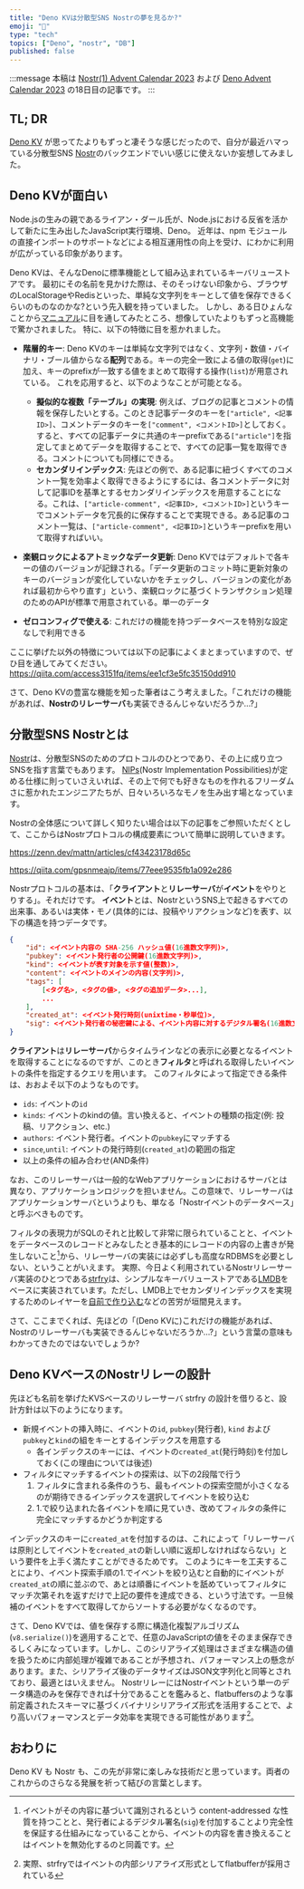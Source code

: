 ```yaml
---
title: "Deno KVは分散型SNS Nostrの夢を見るか?"
emoji: "🦕"
type: "tech"
topics: ["Deno", "nostr", "DB"]
published: false
---
```


:::message
本稿は [Nostr(1) Advent Calendar 2023](https://adventar.org/calendars/8794) および [Deno Advent Calendar 2023](https://qiita.com/advent-calendar/2023/deno) の18日目の記事です。
:::

## TL; DR
[Deno KV](https://deno.com/kv) が思ってたよりもずっと凄そうな感じだったので、自分が最近ハマっている分散型SNS [Nostr](https://nostr.com/)のバックエンドでいい感じに使えないか妄想してみました。

## Deno KVが面白い
Node.jsの生みの親であるライアン・ダール氏が、Node.jsにおける反省を活かして新たに生み出したJavaScript実行環境、Deno。
近年は、npm モジュールの直接インポートのサポートなどによる相互運用性の向上を受け、にわかに利用が広がっている印象があります。

Deno KVは、そんなDenoに標準機能として組み込まれているキーバリューストアです。
最初にその名前を見かけた際は、そのそっけない印象から、ブラウザのLocalStorageやRedisといった、単純な文字列をキーとして値を保存できるくらいのものなのかな?という先入観を持っていました。
しかし、ある日ひょんなことから[マニュアル](https://docs.deno.com/kv/manual)に目を通してみたところ、想像していたよりもずっと高機能で驚かされました。
特に、以下の特徴に目を惹かれました。

- **階層的キー**: Deno KVのキーは単純な文字列ではなく、文字列・数値・バイナリ・ブール値からなる**配列**である。キーの完全一致による値の取得(`get`)に加え、キーのprefixが一致する値をまとめて取得する操作(`list`)が用意されている。
これを応用すると、以下のようなことが可能となる。
    - **擬似的な複数「テーブル」の実現**: 例えば、ブログの記事とコメントの情報を保存したいとする。このとき記事データのキーを`["article", <記事ID>]`、コメントデータのキーを`["comment", <コメントID>]`としておく。すると、すべての記事データに共通のキーprefixである`["article"]`を指定してまとめてデータを取得することで、すべての記事一覧を取得できる。コメントについても同様にできる。
    - **セカンダリインデックス**: 先ほどの例で、ある記事に紐づくすべてのコメント一覧を効率よく取得できるようにするには、各コメントデータに対して記事IDを基準とするセカンダリインデックスを用意することになる。これは、`["article-comment", <記事ID>, <コメントID>]`というキーでコメントデータを冗長的に保存することで実現できる。ある記事のコメント一覧は、`["article-comment", <記事ID>]`というキーprefixを用いて取得すればいい。

- **楽観ロックによるアトミックなデータ更新**: Deno KVではデフォルトで各キーの値のバージョンが記録される。「データ更新のコミット時に更新対象のキーのバージョンが変化していないかをチェックし、バージョンの変化があれば最初からやり直す」という、楽観ロックに基づくトランザクション処理のためのAPIが標準で用意されている。単一のデータ

- **ゼロコンフィグで使える**: これだけの機能を持つデータベースを特別な設定なしで利用できる

ここに挙げた以外の特徴については以下の記事によくまとまっていますので、ぜひ目を通してみてください。
https://qiita.com/access3151fq/items/ee1cf3e5fc35150dd910

さて、Deno KVの豊富な機能を知った筆者はこう考えました。「これだけの機能があれば、**Nostrのリレーサーバ**も実装できるんじゃないだろうか…?」


## 分散型SNS Nostrとは
[Nostr](https://nostr.com/)は、分散型SNSのためのプロトコルのひとつであり、その上に成り立つSNSを指す言葉でもあります。
[NIPs](https://github.com/nostr-protocol/nips)(Nostr Implementation Possibilities)が定める仕様に則っていさえいれば、その上で何でも好きなものを作れるフリーダムさに惹かれたエンジニアたちが、日々いろいろなモノを生み出す場となっています。

Nostrの全体感について詳しく知りたい場合は以下の記事をご参照いただくとして、ここからはNostrプロトコルの構成要素について簡単に説明していきます。

https://zenn.dev/mattn/articles/cf43423178d65c

https://qiita.com/gpsnmeajp/items/77eee9535fb1a092e286


Nostrプロトコルの基本は、「**クライアント**と**リレーサーバ**が**イベント**をやりとりする」。それだけです。
**イベント**とは、NostrというSNS上で起きるすべての出来事、あるいは実体・モノ(具体的には、投稿やリアクションなど)を表す、以下の構造を持つデータです。

```json
{
    "id": <イベント内容の SHA-256 ハッシュ値(16進数文字列)>,
    "pubkey": <イベント発行者の公開鍵(16進数文字列)>,
    "kind": <イベントが表す対象を示す値(整数)>,
    "content": <イベントのメインの内容(文字列)>,
    "tags": [
        [<タグ名>, <タグの値>, <タグの追加データ>...],
        ...
    ],
    "created_at": <イベント発行時刻(unixtime・秒単位)>,
    "sig": <イベント発行者の秘密鍵による、イベント内容に対するデジタル署名(16進数文字列)>,
}
```

**クライアント**は**リレーサーバ**からタイムラインなどの表示に必要となるイベントを取得することになるのですが、このとき**フィルタ**と呼ばれる取得したいイベントの条件を指定するクエリを用います。
このフィルタによって指定できる条件は、おおよそ以下のようなものです。

- `ids`: イベントの`id`
- `kinds`: イベントのkindの値。言い換えると、イベントの種類の指定(例: 投稿、リアクション、etc.)
- `authors`: イベント発行者。イベントの`pubkey`にマッチする
- `since`,`until`: イベントの発行時刻(`created_at`)の範囲の指定
- 以上の条件の組み合わせ(AND条件)

なお、このリレーサーバは一般的なWebアプリケーションにおけるサーバとは異なり、アプリケーションロジックを担いません。この意味で、リレーサーバはアプリケーションサーバというよりも、単なる「Nostrイベントのデータベース」と呼ぶべきものです。

フィルタの表現力がSQLのそれと比較して非常に限られていることと、イベントをデータベースのレコードとみなしたとき基本的にレコードの内容の上書きが発生しないこと[^no-overwrite]から、リレーサーバの実装には必ずしも高度なRDBMSを必要としない、ということがいえます。
実際、今日よく利用されているNostrリレーサーバ実装のひとつである[strfry](https://github.com/hoytech/strfry)は、シンプルなキーバリューストアである[LMDB](http://www.lmdb.tech/doc/index.html)をベースに実装されています。ただし、LMDB上でセカンダリインデックスを実現するためのレイヤーを[自前で作り込む](https://github.com/hoytech/rasgueadb)などの苦労が垣間見えます。

さて、ここまでくれば、先ほどの「(Deno KVに)これだけの機能があれば、Nostrのリレーサーバも実装できるんじゃないだろうか…?」という言葉の意味もわかってきたのではないでしょうか?

[^no-overwrite]: イベントがその内容に基づいて識別されるという content-addressed な性質を持つことと、発行者によるデジタル署名(`sig`)を付加することより完全性を保証する仕組みになっていることから、イベントの内容を書き換えることはイベントを無効化するのと同義です。

## Deno KVベースのNostrリレーの設計

先ほども名前を挙げたKVSベースのリレーサーバ strfry の設計を借りると、設計方針は以下のようになります。

- 新規イベントの挿入時に、イベントの`id`, `pubkey`(発行者), `kind` および `pubkey`と`kind`の組をキーとするインデックスを用意する
    - 各インデックスのキーには、イベントの`created_at`(発行時刻)を付加しておく(この理由については後述)
- フィルタにマッチするイベントの探索は、以下の2段階で行う
    1. フィルタに含まれる条件のうち、最もイベントの探索空間が小さくなるのが期待できるインデックスを選択してイベントを絞り込む
    2. 1.で絞り込まれた各イベントを順に見ていき、改めてフィルタの条件に完全にマッチするかどうか判定する

インデックスのキーに`created_at`を付加するのは、これによって「リレーサーバは原則としてイベントを`created_at`の新しい順に返却しなければならない」という要件を上手く満たすことができるためです。
このようにキーを工夫することにより、イベント探索手順の1.でイベントを絞り込むと自動的にイベントが`created_at`の順に並ぶので、あとは順番にイベントを舐めていってフィルタにマッチ次第それを返すだけで上記の要件を達成できる、という寸法です。一旦候補のイベントをすべて取得してからソートする必要がなくなるのです。

さて、Deno KVでは、値を保存する際に構造化複製アルゴリズム(`v8.serialize()`)を適用することで、任意のJavaScriptの値をそのまま保存できるしくみになっています。しかし、このシリアライズ処理はさまざまな構造の値を扱うために内部処理が複雑であることが予想され、パフォーマンス上の懸念があります。また、シリアライズ後のデータサイズはJSON文字列化と同等とされており、最適とはいえません。
NostrリレーにはNostrイベントという単一のデータ構造のみを保存できれば十分であることを鑑みると、flatbuffersのような事前定義されたスキーマに基づくバイナリシリアライズ形式を活用することで、より高いパフォーマンスとデータ効率を実現できる可能性があります[^strfry-flatbuffers]。

[^strfry-flatbuffers]: 実際、strfryではイベントの内部シリアライズ形式としてflatbufferが採用されている


## おわりに
Deno KV も Nostr も、この先が非常に楽しみな技術だと思っています。両者のこれからのさらなる発展を祈って結びの言葉とします。
